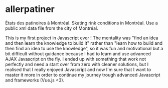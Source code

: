 # allerpatiner
États des patinoires à Montréal.
Skating rink conditions in Montréal.
Use a public xml data file from the city of Montréal.

This is my first project in Javascript ever ! 
The mentality was "find an idea and then learn the knowledge to build it" rather than "learn how to build and then find an idea to use the knowledge", so it was fun and motivational but a bit difficult without guidance because I had to learn and use advanced AJAX Javascript on the fly. 
I ended up with something that work not perfectly and need a start over from zero with cleaner solutions, but I realised that I really enjoyed Javascript and now I'm sure that I want to master it more in order to continue my journey trough advanced Javascript and frameworks (Vue.js <3).



